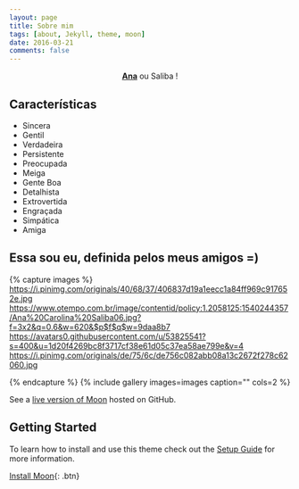 ```yaml
---
layout: page
title: Sobre mim
tags: [about, Jekyll, theme, moon]
date: 2016-03-21
comments: false
---
```


<center><a href="https://anasaliba.github.io"><b>Ana</b></a>  ou  Saliba !</center>

## Características
* Sincera            
* Gentil
* Verdadeira        
* Persistente
* Preocupada          
* Meiga
* Gente Boa          
* Detalhista
* Extrovertida       
* Engraçada
* Simpática          
* Amiga 

## Essa sou eu, definida pelos meus amigos  =)

{% capture images %}
    https://i.pinimg.com/originals/40/68/37/406837d19a1eecc1a84ff969c917652e.jpg
    https://www.otempo.com.br/image/contentid/policy:1.2058125:1540244357/Ana%20Carolina%20Saliba06.jpg?f=3x2&q=0.6&w=620&$p$f$q$w=9daa8b7
    https://avatars0.githubusercontent.com/u/53825541?s=400&u=1d20f4269bc8f3717cf38e61d05c37ea58ae799e&v=4
    https://i.pinimg.com/originals/de/75/6c/de756c082abb08a13c2672f278c62060.jpg
    
    
    
{% endcapture %}
{% include gallery images=images caption="" cols=2 %}

See a [live version of Moon](http://taylantatli.github.io/Moon) hosted on GitHub.

## Getting Started

To learn how to install and use this theme check out the [Setup Guide](http://taylantatli.me/Moon/moon-theme/) for more information.
      
[Install Moon](https://github.com/TaylanTatli/Moon){: .btn}
